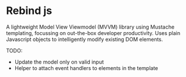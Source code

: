 Rebind js
=========

A lightweight Model View Viewmodel (MVVM) library using Mustache templating, focussing on out-the-box developer productivity.
Uses plain Javascript objects to intelligently modify existing DOM elements.

TODO:

- Update the model only on valid input
- Helper to attach event handlers to elements in the template




